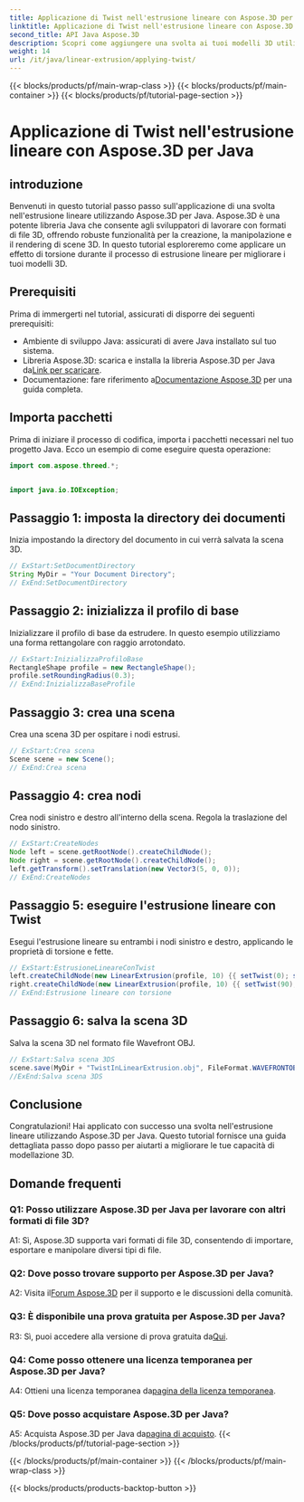```yaml
---
title: Applicazione di Twist nell'estrusione lineare con Aspose.3D per Java
linktitle: Applicazione di Twist nell'estrusione lineare con Aspose.3D per Java
second_title: API Java Aspose.3D
description: Scopri come aggiungere una svolta ai tuoi modelli 3D utilizzando Aspose.3D per Java. Segui la nostra guida passo passo per effetti di estrusione lineare migliorati.
weight: 14
url: /it/java/linear-extrusion/applying-twist/
---
```


{{< blocks/products/pf/main-wrap-class >}}
{{< blocks/products/pf/main-container >}}
{{< blocks/products/pf/tutorial-page-section >}}

# Applicazione di Twist nell'estrusione lineare con Aspose.3D per Java

## introduzione

Benvenuti in questo tutorial passo passo sull'applicazione di una svolta nell'estrusione lineare utilizzando Aspose.3D per Java. Aspose.3D è una potente libreria Java che consente agli sviluppatori di lavorare con formati di file 3D, offrendo robuste funzionalità per la creazione, la manipolazione e il rendering di scene 3D. In questo tutorial esploreremo come applicare un effetto di torsione durante il processo di estrusione lineare per migliorare i tuoi modelli 3D.

## Prerequisiti

Prima di immergerti nel tutorial, assicurati di disporre dei seguenti prerequisiti:

- Ambiente di sviluppo Java: assicurati di avere Java installato sul tuo sistema.
-  Libreria Aspose.3D: scarica e installa la libreria Aspose.3D per Java da[Link per scaricare](https://releases.aspose.com/3d/java/).
-  Documentazione: fare riferimento a[Documentazione Aspose.3D](https://reference.aspose.com/3d/java/) per una guida completa.

## Importa pacchetti

Prima di iniziare il processo di codifica, importa i pacchetti necessari nel tuo progetto Java. Ecco un esempio di come eseguire questa operazione:

```java
import com.aspose.threed.*;


import java.io.IOException;
```

## Passaggio 1: imposta la directory dei documenti

Inizia impostando la directory del documento in cui verrà salvata la scena 3D.

```java
// ExStart:SetDocumentDirectory
String MyDir = "Your Document Directory";
// ExEnd:SetDocumentDirectory
```

## Passaggio 2: inizializza il profilo di base

Inizializzare il profilo di base da estrudere. In questo esempio utilizziamo una forma rettangolare con raggio arrotondato.

```java
// ExStart:InizializzaProfiloBase
RectangleShape profile = new RectangleShape();
profile.setRoundingRadius(0.3);
// ExEnd:InizializzaBaseProfile
```

## Passaggio 3: crea una scena

Crea una scena 3D per ospitare i nodi estrusi.

```java
// ExStart:Crea scena
Scene scene = new Scene();
// ExEnd:Crea scena
```

## Passaggio 4: crea nodi

Crea nodi sinistro e destro all'interno della scena. Regola la traslazione del nodo sinistro.

```java
// ExStart:CreateNodes
Node left = scene.getRootNode().createChildNode();
Node right = scene.getRootNode().createChildNode();
left.getTransform().setTranslation(new Vector3(5, 0, 0));
// ExEnd:CreateNodes
```

## Passaggio 5: eseguire l'estrusione lineare con Twist

Esegui l'estrusione lineare su entrambi i nodi sinistro e destro, applicando le proprietà di torsione e fette.

```java
// ExStart:EstrusioneLineareConTwist
left.createChildNode(new LinearExtrusion(profile, 10) {{ setTwist(0); setSlices(100); }});
right.createChildNode(new LinearExtrusion(profile, 10) {{ setTwist(90); setSlices(100); }});
// ExEnd:Estrusione lineare con torsione
```

## Passaggio 6: salva la scena 3D

Salva la scena 3D nel formato file Wavefront OBJ.

```java
// ExStart:Salva scena 3DS
scene.save(MyDir + "TwistInLinearExtrusion.obj", FileFormat.WAVEFRONTOBJ);
//ExEnd:Salva scena 3DS
```

## Conclusione

Congratulazioni! Hai applicato con successo una svolta nell'estrusione lineare utilizzando Aspose.3D per Java. Questo tutorial fornisce una guida dettagliata passo dopo passo per aiutarti a migliorare le tue capacità di modellazione 3D.

## Domande frequenti

### Q1: Posso utilizzare Aspose.3D per Java per lavorare con altri formati di file 3D?

A1: Sì, Aspose.3D supporta vari formati di file 3D, consentendo di importare, esportare e manipolare diversi tipi di file.

### Q2: Dove posso trovare supporto per Aspose.3D per Java?

 A2: Visita il[Forum Aspose.3D](https://forum.aspose.com/c/3d/18) per il supporto e le discussioni della comunità.

### Q3: È disponibile una prova gratuita per Aspose.3D per Java?

 R3: Sì, puoi accedere alla versione di prova gratuita da[Qui](https://releases.aspose.com/).

### Q4: Come posso ottenere una licenza temporanea per Aspose.3D per Java?

 A4: Ottieni una licenza temporanea da[pagina della licenza temporanea](https://purchase.aspose.com/temporary-license/).

### Q5: Dove posso acquistare Aspose.3D per Java?

 A5: Acquista Aspose.3D per Java da[pagina di acquisto](https://purchase.aspose.com/buy).
{{< /blocks/products/pf/tutorial-page-section >}}

{{< /blocks/products/pf/main-container >}}
{{< /blocks/products/pf/main-wrap-class >}}

{{< blocks/products/products-backtop-button >}}

